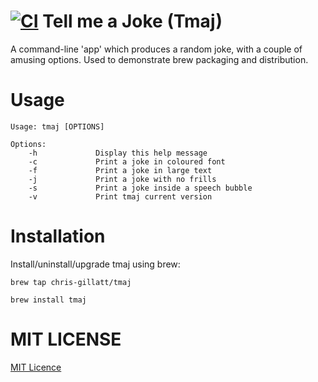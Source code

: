 # [![CI](https://github.com/chris-gillatt/tmaj/actions/workflows/main.yml/badge.svg)](https://github.com/chris-gillatt/tmaj/actions/workflows/main.yml) Tell me a Joke (Tmaj)
A command-line 'app' which produces a random joke, with a couple of amusing options.  Used to demonstrate brew packaging and distribution. 

# Usage
```
Usage: tmaj [OPTIONS]

Options:
    -h             Display this help message
    -c             Print a joke in coloured font
    -f             Print a joke in large text
    -j             Print a joke with no frills
    -s             Print a joke inside a speech bubble 
    -v             Print tmaj current version
```

# Installation
Install/uninstall/upgrade tmaj using brew:

`brew tap chris-gillatt/tmaj` 

`brew install tmaj`

# MIT LICENSE
[MIT Licence](https://github.com/chris-gillatt/tmaj/blob/main/LICENSE-MIT)
